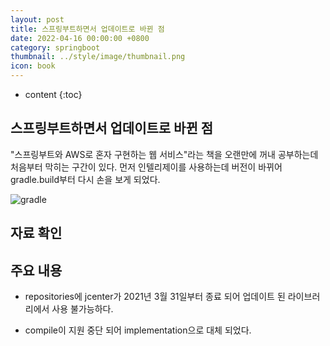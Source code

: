 ```yaml
---
layout: post
title: 스프링부트하면서 업데이트로 바뀐 점
date: 2022-04-16 00:00:00 +0800
category: springboot
thumbnail: ../style/image/thumbnail.png
icon: book
---
```



* content
{:toc}









## 스프링부트하면서 업데이트로 바뀐 점

"스프링부트와 AWS로 혼자 구현하는 웹 서비스"라는 책을 오랜만에 꺼내 공부하는데 처음부터 막히는 구간이 있다.
먼저 인텔리제이를 사용하는데 버전이 바뀌어 gradle.build부터 다시 손을 보게 되었다.


![gradle](https://user-images.githubusercontent.com/40621278/163697769-25eb5623-6c74-4e12-bba3-da5a7a1c63d9.png)


## 자료 확인

<link href="https://github.com/tachung2/vele-springboot2-webservice/blob/master/build.gradle">










## 주요 내용

- repositories에 jcenter가 2021년 3월 31일부터 종료 되어 업데이트 된 라이브러리에서 사용 불가능하다.

- compile이 지원 중단 되어 implementation으로 대체 되었다.